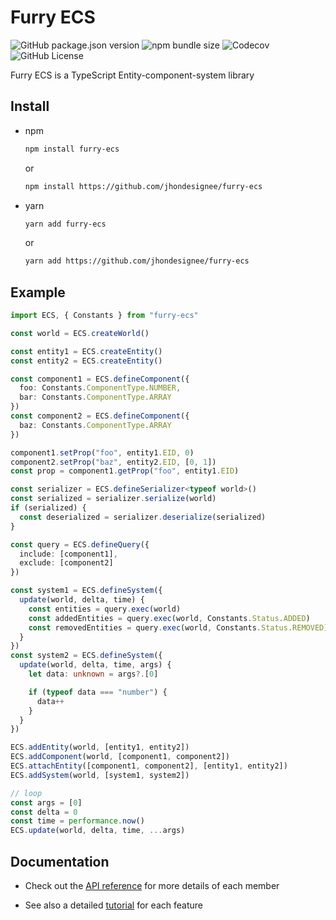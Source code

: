 # Furry ECS

![GitHub package.json version](https://img.shields.io/github/package-json/v/jhondesignee/furry-ecs)
![npm bundle size](https://img.shields.io/bundlephobia/minzip/furry-ecs)
![Codecov](https://img.shields.io/codecov/c/github/jhondesignee/furry-ecs)
![GitHub License](https://img.shields.io/github/license/jhondesignee/furry-ecs)

Furry ECS is a TypeScript Entity-component-system library

## Install

- npm

  ```bash
  npm install furry-ecs
  ```

  or

  ```bash
  npm install https://github.com/jhondesignee/furry-ecs
  ```

- yarn

  ```bash
  yarn add furry-ecs
  ```

  or

  ```bash
  yarn add https://github.com/jhondesignee/furry-ecs
  ```

## Example

```typescript
import ECS, { Constants } from "furry-ecs"

const world = ECS.createWorld()

const entity1 = ECS.createEntity()
const entity2 = ECS.createEntity()

const component1 = ECS.defineComponent({
  foo: Constants.ComponentType.NUMBER,
  bar: Constants.ComponentType.ARRAY
})
const component2 = ECS.defineComponent({
  baz: Constants.ComponentType.ARRAY
})

component1.setProp("foo", entity1.EID, 0)
component2.setProp("baz", entity2.EID, [0, 1])
const prop = component1.getProp("foo", entity1.EID)

const serializer = ECS.defineSerializer<typeof world>()
const serialized = serializer.serialize(world)
if (serialized) {
  const deserialized = serializer.deserialize(serialized)
}

const query = ECS.defineQuery({
  include: [component1],
  exclude: [component2]
})

const system1 = ECS.defineSystem({
  update(world, delta, time) {
    const entities = query.exec(world)
    const addedEntities = query.exec(world, Constants.Status.ADDED)
    const removedEntities = query.exec(world, Constants.Status.REMOVED)
  }
})
const system2 = ECS.defineSystem({
  update(world, delta, time, args) {
    let data: unknown = args?.[0]

    if (typeof data === "number") {
      data++
    }
  }
})

ECS.addEntity(world, [entity1, entity2])
ECS.addComponent(world, [component1, component2])
ECS.attachEntity([component1, component2], [entity1, entity2])
ECS.addSystem(world, [system1, system2])

// loop
const args = [0]
const delta = 0
const time = performance.now()
ECS.update(world, delta, time, ...args)
```

## Documentation

- Check out the [API reference](docs/api.md) for more details of each member

- See also a detailed [tutorial](docs/tutorial.md) for each feature
